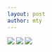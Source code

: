 ```yaml
---
layout: post
author: mty
---
```


<img src="/wp-content/uploads/2014/06/download.png" class="img-rounded">
<img src="/wp-content/uploads/2014/06/download.png" class="img-circle">
<img src="/wp-content/uploads/2014/06/download.png" class="img-thumbnail">

